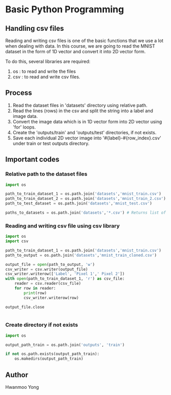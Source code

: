 # Basic Python Programming

## Handling csv files

Reading and writing csv files is one of the basic functions that we use a lot when dealing with data. In this course, we are going to read the MNIST dataset in the form of 1D vector and convert it into 2D vector form. 

To do this, several libraries are required:

1. os : to read and write the files
2. csv : to read and write csv files.

## Process

1. Read the dataset files in 'datasets' directory using relative path.
2. Read the lines (rows) in the csv and split the string into a label and image data.
3. Convert the image data which is in 1D vector form into 2D vector using 'for' loops.
4. Create the 'outputs/train' and 'outputs/test' directories, if not exists.
5. Save each individual 2D vector image into '#{label}-#{row_index}.csv' under train or test outputs directory.

## Important codes

### Relative path to the dataset files

```python
import os

path_to_train_dataset_1 = os.path.join('datasets','mnist_train.csv')
path_to_train_dataset_2 = os.path.join('datasets','mnist_train_2.csv')
path_to_test_dataset = os.path.join('datasets','mnist_test.csv')

paths_to_datasets = os.path.join('datasets','*.csv') # Returns list of paths
```

### Reading and writing csv file using csv library

```python
import os
import csv

path_to_train_dataset_1 = os.path.join('datasets','mnist_train.csv')
path_to_output = os.path.join('datasets','mnist_train_cloned.csv')

output_file = open(path_to_output, 'w')
csv_writer = csv.writer(output_file)
csv_writer.writerow(['Label', 'Pixel 1',' Pixel 2'])
with open(path_to_train_dataset_1, 'r') as csv_file:
    reader = csv.reader(csv_file)
    for row in reader:
        print(row)
        csv_writer.writerow(row)

output_file.close
        
```

### Create directory if not exists

```python
import os

output_path_train = os.path.join('outputs', 'train')

if not os.path.exists(output_path_train):
    os.makedirs(output_path_train)
```

## Author
Hwanmoo Yong